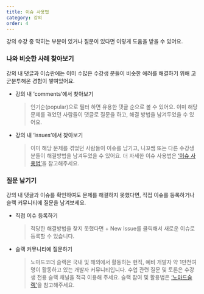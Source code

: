 ```yaml
---
title: 이슈 사용법
category: 강의
order: 4
---
```


강의 수강 중 막히는 부분이 있거나 질문이 있다면 이렇게 도움을 받을 수 있어요.

### 나와 비슷한 사례 찾아보기

강의 내 댓글과 이슈란에는 이미 수많은 수강생 분들이 비슷한 에러를 해결하기 위해 고군분투해온 경험이 쌓여있어요.

- 강의 내 ‘comments’에서 찾아보기
  > 인기순(popular)으로 필터 하면 유용한 댓글 순으로 볼 수 있어요. 이미 해당 문제를 겪었던 사람들이 댓글로 질문을 하고, 해결 방법을 남겨두었을 수 있어요.
- 강의 내 ‘issues’에서 찾아보기
  > 이미 해당 문제를 겪었던 사람들이 이슈를 남기고, 니꼬쌤 또는 다른 수강생 분들이 해결방법을 남겨두었을 수 있어요.
  > 더 자세한 이슈 사용법은 [‘이슈 사용법’](https://nomadcoders.co/faq/courses/issue)을 참고해주세요.

### 질문 남기기

강의 내 댓글과 이슈를 확인하여도 문제를 해결하지 못했다면, 직접 이슈를 등록하거나 슬랙 커뮤니티에 질문을 남겨보세요.

- 직접 이슈 등록하기
  > 적당한 해결방법을 찾지 못했다면 + New Issue를 클릭해서 새로운 이슈로 등록할 수 있습니다.
- 슬랙 커뮤니티에 질문하기
  > 노마드코더 슬랙은 국내 및 해외에서 활동하는 현직, 예비 개발자 약 1만천여 명이 활동하고 있는 개발자 커뮤니티입니다. 수업 관련 질문 및 토론은 수강생 전용 슬랙 채널을 적극 이용해 주세요.
  > 슬랙 참여 및 활용법은 [‘노마드슬랙'](https://nomadcoders.co/faq/community/slack)을 참고해주세요.
